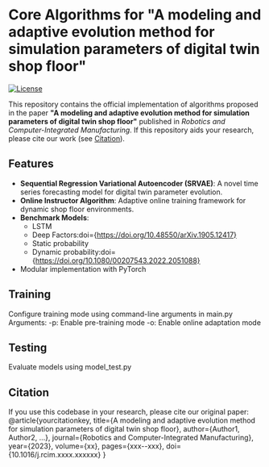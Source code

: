 # Core Algorithms for "A modeling and adaptive evolution method for simulation parameters of digital twin shop floor"

[![License](https://img.shields.io/badge/License-MIT-blue.svg)](LICENSE)

This repository contains the official implementation of algorithms proposed in the paper **"A modeling and adaptive evolution method for simulation parameters of digital twin shop floor"** published in *Robotics and Computer-Integrated Manufacturing*. If this repository aids your research, please cite our work (see [Citation](#citation)).

## Features
- **Sequential Regression Variational Autoencoder (SRVAE)**: A novel time series forecasting model for digital twin parameter evolution.
- **Online Instructor Algorithm**: Adaptive online training framework for dynamic shop floor environments.
- **Benchmark Models**:
  - LSTM
  - Deep Factors:doi={https://doi.org/10.48550/arXiv.1905.12417}
  - Static probability
  - Dynamic probability:doi={https://doi.org/10.1080/00207543.2022.2051088}
- Modular implementation with PyTorch

## Training
Configure training mode using command-line arguments in main.py
Arguments:
-p: Enable pre-training mode
-o: Enable online adaptation mode

## Testing
Evaluate models using model_test.py

## Citation
If you use this codebase in your research, please cite our original paper:
@article{yourcitationkey,
  title={A modeling and adaptive evolution method for simulation parameters of digital twin shop floor},
  author={Author1, Author2, ...},
  journal={Robotics and Computer-Integrated Manufacturing},
  year={2023},
  volume={xx},
  pages={xxx--xxx},
  doi={10.1016/j.rcim.xxxx.xxxxxx}
}
